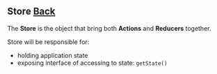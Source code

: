 ## Store [Back](./../react_redux.md)

The **Store** is the object that bring both **Actions** and **Reducers** together.

Store will be responsible for:

- holding application state
- exposing interface of accessing to state: `getState()`
